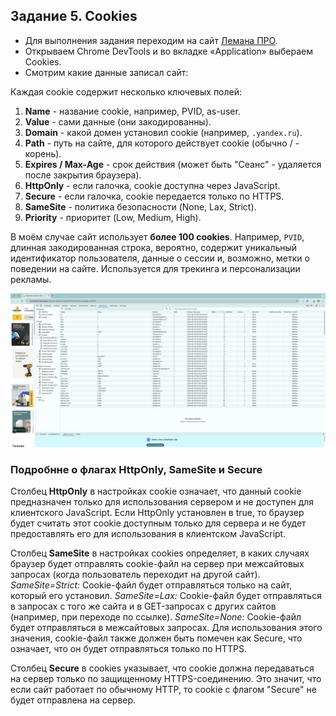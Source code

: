 ## Задание 5. Cookies

- Для выполнения задания переходим на сайт [Лемана ПРО](<https://krasnoyarsk.lemanapro.ru/>).
- Открываем Chrome DevTools и во вкладке «Application» выбераем Cookies.
- Смотрим какие данные записал сайт:

Каждая cookie содержит несколько ключевых полей:
1. **Name** - название cookie, например, PVID, as-user.
2. **Value** - сами данные (они закодированны).
3. **Domain** - какой домен установил cookie (например, `.yandex.ru`).
4. **Path** - путь на сайте, для которого действует cookie (обычно / - корень).
5. **Expires / Max-Age** - срок действия (может быть "Сеанс" - удаляется после закрытия браузера).
6. **HttpOnly** - если галочка, cookie доступна через JavaScript.
7. **Secure** - если галочка, cookie передается только по HTTPS.
8. **SameSite** - политика безопасности (None, Lax, Strict).
9. **Priority** - приоритет (Low, Medium, High).

В моём случае сайт использует **более 100 cookies**. Например, `PVID`, длинная закодированная строка, вероятно, содержит уникальный идентификатор пользователя, данные о сессии и, возможно, метки о поведении на сайте. Используется для трекинга и персонализации рекламы.

![Скрин 1](img/5-1.png)

### Подробнне о флагах HttpOnly, SameSite и Secure

Столбец **HttpOnly** в настройках cookie означает, что данный cookie предназначен только для использования сервером и не доступен для клиентского JavaScript.
Если HttpOnly установлен в true, то браузер будет считать этот cookie доступным только для сервера и не будет предоставлять его для использования в клиентском JavaScript.

Столбец **SameSite** в настройках cookies определяет, в каких случаях браузер будет отправлять cookie-файл на сервер при межсайтовых запросах (когда пользователь переходит на другой сайт).
*SameSite=Strict:* Cookie-файл будет отправляться только на сайт, который его установил.
*SameSite=Lax:* Cookie-файл будет отправляться в запросах с того же сайта и в GET-запросах с других сайтов (например, при переходе по ссылке).
*SameSite=None:* Cookie-файл будет отправляться в межсайтовых запросах. Для использования этого значения, cookie-файл также должен быть помечен как Secure, что означает, что он будет отправляться только по HTTPS. 

Столбец **Secure** в cookies указывает, что cookie должна передаваться на сервер только по защищенному HTTPS-соединению. Это значит, что если сайт работает по обычному HTTP, то cookie с флагом "Secure" не будет отправлена на сервер.